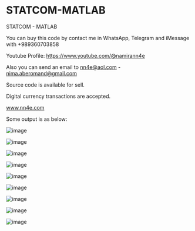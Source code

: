 # STATCOM-MATLAB
STATCOM - MATLAB

You can buy this code by contact me in WhatsApp, Telegram and iMessage with +989360703858

Youtube Profile: https://www.youtube.com/@namirann4e

Also you can send an email to nn4e@aol.com - nima.aberomand@gmail.com

Source code is available for sell.

Digital currency transactions are accepted.

www.nn4e.com

Some output is as below:

![image](https://github.com/user-attachments/assets/24a4b9a4-af81-4b4c-a134-e6516b3cb01e)

![image](https://github.com/user-attachments/assets/e10e9364-66e0-4986-bebc-2fcbf7b9cc58)

![image](https://github.com/user-attachments/assets/4c0a7ac5-cc52-40f3-8f99-303381a16cd3)

![image](https://github.com/user-attachments/assets/11f273e7-523d-4023-b1b2-b0c4a3ebe387)

![image](https://github.com/user-attachments/assets/79d7129b-a68d-47d1-b060-a64ef0818158)

![image](https://github.com/user-attachments/assets/a53d9759-933f-472f-a2ea-006a648cd1f8)

![image](https://github.com/user-attachments/assets/fe526610-3815-4b1d-9c5d-1f3b4559cd08)

![image](https://github.com/user-attachments/assets/e739249b-5023-473f-b0e5-7678a9c0c7e0)

![image](https://github.com/user-attachments/assets/2f63801b-8860-4bf1-b9b3-c0028efb017c)
